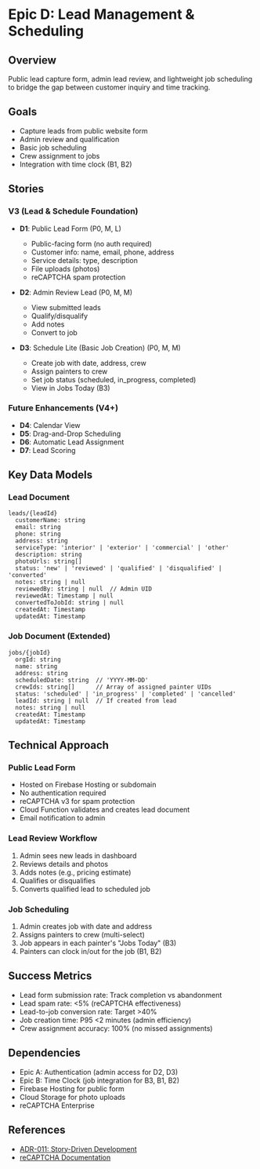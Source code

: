 # Epic D: Lead Management & Scheduling

## Overview
Public lead capture form, admin lead review, and lightweight job scheduling to bridge the gap between customer inquiry and time tracking.

## Goals
- Capture leads from public website form
- Admin review and qualification
- Basic job scheduling
- Crew assignment to jobs
- Integration with time clock (B1, B2)

## Stories

### V3 (Lead & Schedule Foundation)
- **D1**: Public Lead Form (P0, M, L)
  - Public-facing form (no auth required)
  - Customer info: name, email, phone, address
  - Service details: type, description
  - File uploads (photos)
  - reCAPTCHA spam protection
  
- **D2**: Admin Review Lead (P0, M, M)
  - View submitted leads
  - Qualify/disqualify
  - Add notes
  - Convert to job
  
- **D3**: Schedule Lite (Basic Job Creation) (P0, M, M)
  - Create job with date, address, crew
  - Assign painters to crew
  - Set job status (scheduled, in_progress, completed)
  - View in Jobs Today (B3)

### Future Enhancements (V4+)
- **D4**: Calendar View
- **D5**: Drag-and-Drop Scheduling
- **D6**: Automatic Lead Assignment
- **D7**: Lead Scoring

## Key Data Models

### Lead Document
```
leads/{leadId}
  customerName: string
  email: string
  phone: string
  address: string
  serviceType: 'interior' | 'exterior' | 'commercial' | 'other'
  description: string
  photoUrls: string[]
  status: 'new' | 'reviewed' | 'qualified' | 'disqualified' | 'converted'
  notes: string | null
  reviewedBy: string | null  // Admin UID
  reviewedAt: Timestamp | null
  convertedToJobId: string | null
  createdAt: Timestamp
  updatedAt: Timestamp
```

### Job Document (Extended)
```
jobs/{jobId}
  orgId: string
  name: string
  address: string
  scheduledDate: string  // 'YYYY-MM-DD'
  crewIds: string[]      // Array of assigned painter UIDs
  status: 'scheduled' | 'in_progress' | 'completed' | 'cancelled'
  leadId: string | null  // If created from lead
  notes: string | null
  createdAt: Timestamp
  updatedAt: Timestamp
```

## Technical Approach

### Public Lead Form
- Hosted on Firebase Hosting or subdomain
- No authentication required
- reCAPTCHA v3 for spam protection
- Cloud Function validates and creates lead document
- Email notification to admin

### Lead Review Workflow
1. Admin sees new leads in dashboard
2. Reviews details and photos
3. Adds notes (e.g., pricing estimate)
4. Qualifies or disqualifies
5. Converts qualified lead to scheduled job

### Job Scheduling
1. Admin creates job with date and address
2. Assigns painters to crew (multi-select)
3. Job appears in each painter's "Jobs Today" (B3)
4. Painters can clock in/out for the job (B1, B2)

## Success Metrics
- Lead form submission rate: Track completion vs abandonment
- Lead spam rate: <5% (reCAPTCHA effectiveness)
- Lead-to-job conversion rate: Target >40%
- Job creation time: P95 <2 minutes (admin efficiency)
- Crew assignment accuracy: 100% (no missed assignments)

## Dependencies
- Epic A: Authentication (admin access for D2, D3)
- Epic B: Time Clock (job integration for B3, B1, B2)
- Firebase Hosting for public form
- Cloud Storage for photo uploads
- reCAPTCHA Enterprise

## References
- [ADR-011: Story-Driven Development](../../adrs/011-story-driven-development.md)
- [reCAPTCHA Documentation](https://developers.google.com/recaptcha)
